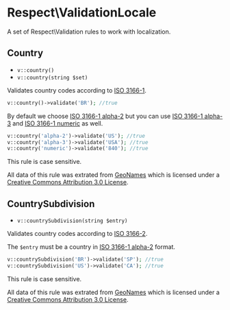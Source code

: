 # Respect\ValidationLocale

A set of Respect\Validation rules to work with localization.

## Country

- `v::country()`
- `v::country(string $set)`

Validates country codes according to [ISO 3166-1][].

```php
v::country()->validate('BR'); //true
```

By default we choose [ISO 3166-1 alpha-2][] but you can use [ISO 3166-1 alpha-3][]
and [ISO 3166-1 numeric][] as well.

```php
v::country('alpha-2')->validate('US'); //true
v::country('alpha-3')->validate('USA'); //true
v::country('numeric')->validate('840'); //true
```

This rule is case sensitive.

All data of this rule was extrated from [GeoNames][] which is licensed under a
[Creative Commons Attribution 3.0 License][].

## CountrySubdivision

- `v::countrySubdivision(string $entry)`

Validates country codes according to [ISO 3166-2][].

The `$entry` must be a country in [ISO 3166-1 alpha-2][] format.

```php
v::countrySubdivision('BR')->validate('SP'); //true
v::countrySubdivision('US')->validate('CA'); //true
```

This rule is case sensitive.

All data of this rule was extrated from [GeoNames][] which is licensed under a
[Creative Commons Attribution 3.0 License][].

[Creative Commons Attribution 3.0 License]: http://creativecommons.org/licenses/by/3.0 "Creative Commons Attribution 3.0 License"
[GeoNames]: http://www.geonames.org "GetNames"
[ISO 3166-1]: http://en.wikipedia.org/wiki/ISO_3166-1 "ISO 3166-1"
[ISO 3166-1 alpha-2]: http://en.wikipedia.org/wiki/ISO_3166-1_alpha-2 "ISO 3166-1 alpha-2"
[ISO 3166-1 alpha-3]: http://en.wikipedia.org/wiki/ISO_3166-1_alpha-3 "ISO 3166-1 alpha-3"
[ISO 3166-1 numeric]: http://en.wikipedia.org/wiki/ISO_3166-1_numeric "ISO 3166-1 numeric"
[ISO 3166-2]: http://en.wikipedia.org/wiki/ISO_3166-2 "ISO 3166-2"
